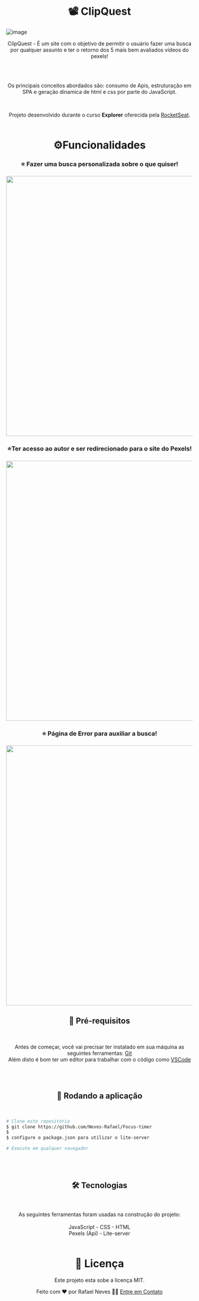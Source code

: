 <h1 align="center">📽️ ClipQuest</h1>

![image](https://github.com/Neves-Rafael/Clip-Quest/assets/136202919/63a04561-01a8-4306-bb08-ffbf142b814b)


<p align="center">ClipQuest - É um site com o objetivo de permitir o usuário fazer uma busca por qualquer assunto e ter o retorno dos 5 mais bem avaliados vídeos do pexels!</p>
<br/>
<br/>
<p align="center">Os principais conceitos abordados são: consumo de Apis, estruturação em SPA e geração dinamica de html e css por parte do JavaScript.</p>
<br/>
<p align="center">Projeto desenvolvido durante o curso <strong>Explorer</strong> oferecida pela <a href="https://app.rocketseat.com.br/">RocketSeat</a>.<br/>
<br/>



<h1 align="center">⚙️Funcionalidades</h1>


<h3 align="center">⭐ Fazer uma busca personalizada sobre o que quiser!</h3>

<p align="center">
  <img width="700px" src="https://github.com/Neves-Rafael/Clip-Quest/assets/136202919/06ba3e8d-bba2-4894-8c95-d1487ff85e1c">
</p>

<h3 align="center">⭐Ter acesso ao autor e ser redirecionado para o site do Pexels!</h3>
<p align="center">
  <img width="700px" src="https://github.com/Neves-Rafael/Clip-Quest/assets/136202919/ec73f2f6-34d5-4e87-a02a-09dc1ce156e3">
</p>

<h3 align="center">⭐ Página de Error para auxiliar a busca!</h3>
<p align="center">
  <img width="700px" src="https://github.com/Neves-Rafael/Clip-Quest/assets/136202919/ff70129a-20ba-4d68-81de-de75bc2c11dc">
</p>


<h2 align="center">🧱 Pré-requisitos</h2>
<br/>

<p align="center">Antes de começar, você vai precisar ter instalado em sua máquina as seguintes ferramentas: <a href="https://git-scm.com">Git</a> <br/>
Além disto é bom ter um editor para trabalhar com o código como <a href="https://code.visualstudio.com/">VSCode</a></p>
<br/>
<br/>
<h2 align="center">🎲 Rodando a aplicação</h2>
<br/>

<p align="center">

```bash
# Clone este repositório
$ git clone https://github.com/Neves-Rafael/Focus-timer
$ 
$ configure o package.json para utilizar o lite-server

# Execute em qualquer navegador
```
</p>
<br/>
<br/>

<h2 align="center">🛠 Tecnologias</h2>
<br/>

<p align="center">As seguintes ferramentas foram usadas na construção do projeto:<br/>
<br/>  
JavaScript - CSS - HTML
<br/>
Pexels (Api) - Lite-server
<br/>
<br/>

<h1 align="center">📝 Licença</h1>

<p align="center">Este projeto esta sobe a licença MIT.</p>

<p align="center">Feito com ❤️ por Rafael Neves 👋🏽 <a href="https://www.linkedin.com/in/rafael-neves-profile/">Entre em Contato</a></p>

